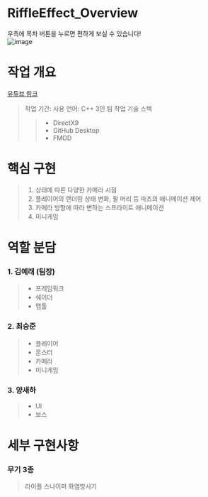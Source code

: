 # RiffleEffect_Overview
우측에 목차 버튼을 누르면 편하게 보실 수 있습니다!   
![image](https://github.com/user-attachments/assets/47c7651a-d710-43d3-9f0b-e8a21c2d29eb)

# 작업 개요
[유튜브 링크](https://youtu.be/jHPdbjX7jho?si=CZ7oG2c0FYhPH8Cy)
> 작업 기간:
> 사용 언어: C++
> 3인 팀 작업
> 기술 스텍
>>- DirectX9
>>- GitHub Desktop
>>- FMOD

# 핵심 구현
> 1. 상태에 따른 다양한 카메라 시점
> 2. 플레이어의 랜더링 상태 변화, 팔 머리 등 파츠의 애니메이션 제어
> 3. 카메라 방향에 따라 변하는 스프라이트 애니메이션
> 4. 미니게임

# 역할 분담
### 1. 김예래 (팀장)
>- 프레임워크
>- 쉐이더
>- 맵툴

### 2. 최승준
>- 플레이어
>- 몬스터
>- 카메라
>- 미니게임

### 3. 양새하
>- UI
>- 보스

# 세부 구현사항
### 무기 3종
>라이플
>스나이퍼
>화염방사기

